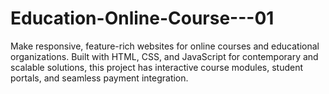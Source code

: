 # Education-Online-Course---01
Make responsive, feature-rich websites for online courses and educational organizations. Built with HTML, CSS, and JavaScript for contemporary and scalable solutions, this project has interactive course modules, student portals, and seamless payment integration.
